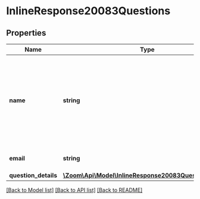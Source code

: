 # InlineResponse20083Questions

## Properties
Name | Type | Description | Notes
------------ | ------------- | ------------- | -------------
**name** | **string** | Name of the user who submitted answers to the poll. If \&quot;anonymous\&quot; option is enabled for a poll, the participant&#39;s polling information will be kept anonymous and the value of &#x60;name&#x60; field will be \&quot;Anonymous Attendee\&quot;. | [optional] 
**email** | **string** | Email address of the user who submitted answers to the poll. | [optional] 
**question_details** | [**\Zoom\Api\Model\InlineResponse20083QuestionDetails[]**](InlineResponse20083QuestionDetails.md) |  | [optional] 

[[Back to Model list]](../README.md#documentation-for-models) [[Back to API list]](../README.md#documentation-for-api-endpoints) [[Back to README]](../README.md)


